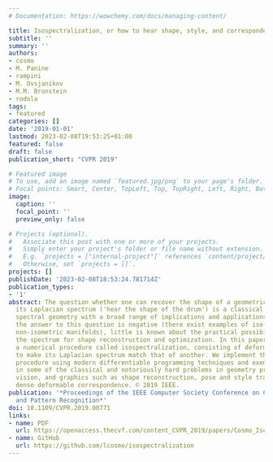 ```yaml
---
# Documentation: https://wowchemy.com/docs/managing-content/

title: Isospectralization, or how to hear shape, style, and correspondence
subtitle: ''
summary: ''
authors:
- cosmo
- M. Panine
- rampini
- M. Ovsjanikov
- M.M. Bronstein
- rodola
tags:
- featured
categories: []
date: '2019-01-01'
lastmod: 2023-02-08T19:53:25+01:00
featured: false
draft: false
publication_short: "CVPR 2019"

# Featured image
# To use, add an image named `featured.jpg/png` to your page's folder.
# Focal points: Smart, Center, TopLeft, Top, TopRight, Left, Right, BottomLeft, Bottom, BottomRight.
image:
  caption: ''
  focal_point: ''
  preview_only: false

# Projects (optional).
#   Associate this post with one or more of your projects.
#   Simply enter your project's folder or file name without extension.
#   E.g. `projects = ["internal-project"]` references `content/project/deep-learning/index.md`.
#   Otherwise, set `projects = []`.
projects: []
publishDate: '2023-02-08T18:53:24.781714Z'
publication_types:
- '1'
abstract: The question whether one can recover the shape of a geometric object from
  its Laplacian spectrum ('hear the shape of the drum') is a classical problem in
  spectral geometry with a broad range of implications and applications. While theoretically
  the answer to this question is negative (there exist examples of iso-spectral but
  non-isometric manifolds), little is known about the practical possibility of using
  the spectrum for shape reconstruction and optimization. In this paper, we introduce
  a numerical procedure called isospectralization, consisting of deforming one shape
  to make its Laplacian spectrum match that of another. We implement the isospectralization
  procedure using modern differentiable programming techniques and exemplify its applications
  in some of the classical and notoriously hard problems in geometry processing, computer
  vision, and graphics such as shape reconstruction, pose and style transfer, and
  dense deformable correspondence. © 2019 IEEE.
publication: '*Proceedings of the IEEE Computer Society Conference on Computer Vision
  and Pattern Recognition*'
doi: 10.1109/CVPR.2019.00771
links:
- name: PDF
  url: https://openaccess.thecvf.com/content_CVPR_2019/papers/Cosmo_Isospectralization_or_How_to_Hear_Shape_Style_and_Correspondence_CVPR_2019_paper.pdf
- name: GitHub
  url: https://github.com/lcosmo/isospectralization
---
```

